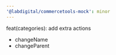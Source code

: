 ```yaml
---
'@labdigital/commercetools-mock': minor
---
```


feat(categories): add extra actions

- changeName
- changeParent
